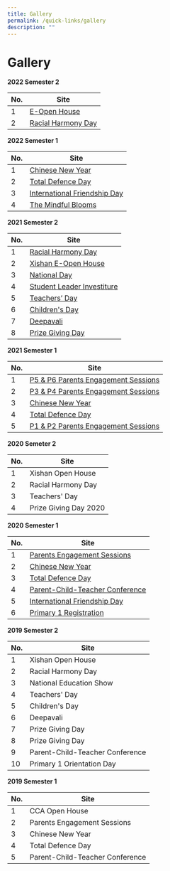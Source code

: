 ```yaml
---
title: Gallery
permalink: /quick-links/gallery
description: ""
---
```

# **Gallery**

**2022 Semester 2**

| No. 	| Site 	|
|---	|---	|
| 1 	| [E-Open House](https://staging.d2cn58n03qfljc.amplifyapp.com/quick-links/gallery/2022-semester-2/e-open-house) 	|
| 2 	| [Racial Harmony Day](https://staging.d2cn58n03qfljc.amplifyapp.com/quick-links/gallery/2022-semester-2/racial-harmony-day) 	|

**2022 Semester 1**

| No. 	| Site 	|
|---	|---	|
| 1 	| [Chinese New Year](https://staging.d2cn58n03qfljc.amplifyapp.com/quick-links/gallery/2022-semester-1/chinese-new-year) 	|
| 2 	| [Total Defence Day](https://staging.d2cn58n03qfljc.amplifyapp.com/quick-links/gallery/2022-semester-1/total-defence-day) 	|
| 3 	| [International Friendship Day](https://staging.d2cn58n03qfljc.amplifyapp.com/quick-links/gallery/2022-semester-1/international-friendship-day) 	|
| 4 	| [The Mindful Blooms](https://staging.d2cn58n03qfljc.amplifyapp.com/quick-links/gallery/2022-semester-1/the-mindful-blooms) 	|

**2021 Semester 2**

| No. 	| Site 	|
|---	|---	|
| 1 	| [Racial Harmony Day](https://staging.d2cn58n03qfljc.amplifyapp.com/quick-links/gallery/2021-semester-2/racial-harmony-day) 	|
| 2 	| [Xishan E-Open House](https://staging.d2cn58n03qfljc.amplifyapp.com/quick-links/gallery/2021-semester-2/xishan-e-open-house) 	|
| 3 	| [National Day](https://staging.d2cn58n03qfljc.amplifyapp.com/quick-links/gallery/2021-semester-2/national-day) 	|
| 4 	| [Student Leader Investiture](https://staging.d2cn58n03qfljc.amplifyapp.com/quick-links/gallery/2021-semester-2/student-leader-investiture) 	|
| 5 	| [Teachers’ Day](https://staging.d2cn58n03qfljc.amplifyapp.com/quick-links/gallery/2021-semester-2/teachers-day) 	|
| 6 	| [Children's Day](https://staging.d2cn58n03qfljc.amplifyapp.com/quick-links/gallery/2021-semester-2/childrens-day) 	|
| 7 	| [Deepavali](https://staging.d2cn58n03qfljc.amplifyapp.com/quick-links/gallery/2021-semester-2/deepavali) 	|
| 8 	| [Prize Giving Day](https://staging.d2cn58n03qfljc.amplifyapp.com/quick-links/gallery/2021-semester-2/prize-giving-day) 	|

**2021 Semester 1**

| No. 	| Site 	|
|---	|---	|
| 1 	| [P5 & P6 Parents Engagement Sessions](https://staging.d2cn58n03qfljc.amplifyapp.com/quick-links/gallery/2021-semester-1/p5-n-p6-parents-engagement-sessions) 	|
| 2 	| [P3 & P4 Parents Engagement Sessions](https://staging.d2cn58n03qfljc.amplifyapp.com/quick-links/gallery/2021-semester-1/p3-n-p4-parents-engagement-sessions) 	|
| 3 	| [Chinese New Year](https://staging.d2cn58n03qfljc.amplifyapp.com/quick-links/gallery/2021-semester-1/2021-chinese-new-year) 	|
| 4 	| [Total Defence Day](https://staging.d2cn58n03qfljc.amplifyapp.com/quick-links/gallery/2021-semester-1/total-defence-day) 	|
| 5 	| [P1 & P2 Parents Engagement Sessions](https://staging.d2cn58n03qfljc.amplifyapp.com/quick-links/gallery/2021-semester-1/p1-n-p2-parents-engagement-sessions) 	|

**2020 Semeter 2**

| No. 	| Site 	|
|---	|---	|
| 1 	| Xishan Open House 	|
| 2 	| Racial Harmony Day 	|
| 3 	| Teachers' Day 	|
| 4 	| Prize Giving Day 2020 	|

**2020 Semester 1**

| No. 	| Site 	|
|---	|---	|
| 1 	| [Parents Engagement Sessions](https://staging.d2cn58n03qfljc.amplifyapp.com/quick-links/gallery/2020-semester-1/parents-engagement-sessions) 	|
| 2 	| [Chinese New Year](https://staging.d2cn58n03qfljc.amplifyapp.com/quick-links/gallery/2020-semester-1/chinese-new-year) 	|
| 3 	| [Total Defence Day](https://staging.d2cn58n03qfljc.amplifyapp.com/quick-links/gallery/2020-semester-1/total-defence-day) 	|
| 4 	| [Parent-Child-Teacher Conference](https://staging.d2cn58n03qfljc.amplifyapp.com/quick-links/gallery/2019-semester-2/parent-child-teacher-conference) 	|
| 5 	| [International Friendship Day](https://staging.d2cn58n03qfljc.amplifyapp.com/quick-links/gallery/2020-semester-1/international-friendship-day) 	|
| 6 	| [Primary 1 Registration](https://staging.d2cn58n03qfljc.amplifyapp.com/quick-links/gallery/2020-semester-1/primary-1-registration) 	|

**2019 Semester 2**

| No. 	| Site 	|
|---	|---	|
| 1 	| Xishan Open House 	|
| 2 	| Racial Harmony Day 	|
| 3 	| National Education Show 	|
| 4 	| Teachers' Day 	|
| 5 	| Children's Day 	|
| 6 	| Deepavali 	|
| 7 	| Prize Giving Day 	|
| 8 	| Prize Giving Day 	|
| 9 	| Parent-Child-Teacher Conference 	|
| 10 	| Primary 1 Orientation Day 	|

**2019 Semester 1**

| No. 	| Site 	|
|---	|---	|
| 1 	| CCA Open House 	|
| 2 	| Parents Engagement Sessions 	|
| 3 	| Chinese New Year 	|
| 4 	| Total Defence Day 	|
| 5 	| Parent-Child-Teacher Conference 	|